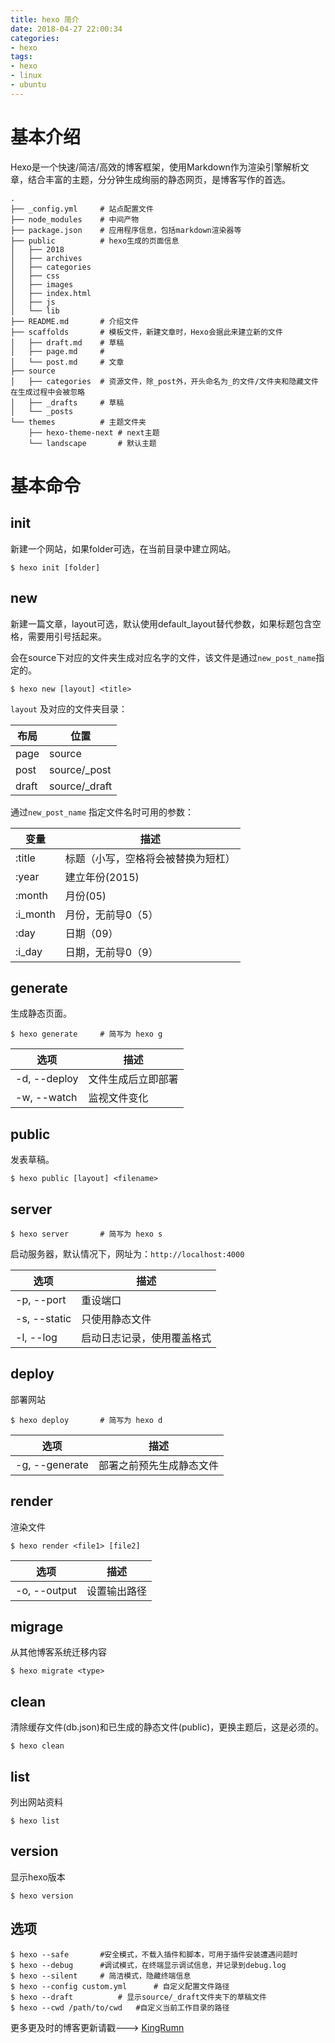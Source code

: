 ```yaml
---
title: hexo 简介
date: 2018-04-27 22:00:34
categories:
- hexo
tags:
- hexo
- linux
- ubuntu
---
```


# 基本介绍

Hexo是一个快速/简洁/高效的博客框架，使用Markdown作为渲染引擎解析文章，结合丰富的主题，分分钟生成绚丽的静态网页，是博客写作的首选。



```
.
├── _config.yml		# 站点配置文件
├── node_modules	# 中间产物
├── package.json	# 应用程序信息，包括markdown渲染器等
├── public			# hexo生成的页面信息
│   ├── 2018
│   ├── archives
│   ├── categories
│   ├── css
│   ├── images
│   ├── index.html
│   ├── js
│   └── lib
├── README.md		# 介绍文件
├── scaffolds		# 模板文件，新建文章时，Hexo会据此来建立新的文件
│   ├── draft.md	# 草稿
│   ├── page.md		# 
│   └── post.md		# 文章
├── source
│   ├── categories	# 资源文件，除_post外，开头命名为_的文件/文件夹和隐藏文件在生成过程中会被忽略
│   ├── _drafts		# 草稿
│   └── _posts
└── themes			# 主题文件夹
    ├── hexo-theme-next	# next主题
    └── landscape		# 默认主题
```

# 基本命令

## init

新建一个网站，如果folder可选，在当前目录中建立网站。

```
$ hexo init [folder]
```

## new

新建一篇文章，layout可选，默认使用default_layout替代参数，如果标题包含空格，需要用引号括起来。

会在source下对应的文件夹生成对应名字的文件，该文件是通过`new_post_name`指定的。

```
$ hexo new [layout] <title>
```

`layout` 及对应的文件夹目录：

| 布局    | 位置            |
| ----- | ------------- |
| page  | source        |
| post  | source/_post  |
| draft | source/_draft |

通过`new_post_name` 指定文件名时可用的参数：

| 变量       | 描述                |
| -------- | ----------------- |
| :title   | 标题（小写，空格将会被替换为短杠） |
| :year    | 建立年份(2015)        |
| :month   | 月份(05)            |
| :i_month | 月份，无前导0（5）        |
| :day     | 日期（09）            |
| :i_day   | 日期，无前导0（9）        |



## generate

生成静态页面。

```
$ hexo generate		# 简写为 hexo g
```

| 选项           | 描述        |
| ------------ | --------- |
| -d, --deploy | 文件生成后立即部署 |
| -w, --watch  | 监视文件变化    |

## public

发表草稿。

```
$ hexo public [layout] <filename>
```

## server

```
$ hexo server		# 简写为 hexo s
```
启动服务器，默认情况下，网址为：`http://localhost:4000`

| 选项           | 描述            |
| ------------ | ------------- |
| -p, --port   | 重设端口          |
| -s, --static | 只使用静态文件       |
| -l, --log    | 启动日志记录，使用覆盖格式 |

## deploy

部署网站

```
$ hexo deploy		# 简写为 hexo d
```

| 选项             | 描述           |
| -------------- | ------------ |
| -g, --generate | 部署之前预先生成静态文件 |

## render

渲染文件

```
$ hexo render <file1> [file2]
```

| 选项           | 描述     |
| ------------ | ------ |
| -o, --output | 设置输出路径 |

## migrage

从其他博客系统迁移内容

```
$ hexo migrate <type>
```

## clean

清除缓存文件(db.json)和已生成的静态文件(public)，更换主题后，这是必须的。

```
$ hexo clean
```

## list

列出网站资料

```
$ hexo list
```

## version

显示hexo版本

```
$ hexo version
```

## 选项

```
$ hexo --safe		#安全模式，不载入插件和脚本，可用于插件安装遭遇问题时
$ hexo --debug		#调试模式，在终端显示调试信息，并记录到debug.log
$ hexo --silent		# 简洁模式，隐藏终端信息
$ hexo --config custom.yml		# 自定义配置文件路径
$ hexo --draft			# 显示source/_draft文件夹下的草稿文件
$ hexo --cwd /path/to/cwd	#自定义当前工作目录的路径
```




 更多更及时的博客更新请戳--->  [KingRumn](http://zm913.xyz "KingRumn的Blog")

